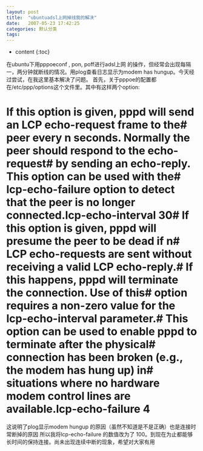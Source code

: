 ```yaml
---
layout: post
title:  "ubuntuadsl上网掉线我的解决"
date:   2007-05-23 17:42:25
categories: 默认分类
tags:
---
```


* content
{:toc}

在ubuntu下用pppoeconf , pon, poff进行adsl上网 的操作，但经常会出现每隔一，两分钟就断线的情况。用plog查看日志显示为modem has hungup。今天经过尝试，在我这里基本解决了问题。
首先，关于pppoe的配置都在/etc/ppp/options这个文件里。其中有这样两个option:
# If this option is given, pppd will send an LCP echo-request frame to the# peer every n seconds. Normally the peer should respond to the echo-request# by sending an echo-reply. This option can be used with the# lcp-echo-failure option to detect that the peer is no longer connected.lcp-echo-interval 30# If this option is given, pppd will presume the peer to be dead if n# LCP echo-requests are sent without receiving a valid LCP echo-reply.# If this happens, pppd will terminate the connection.  Use of this# option requires a non-zero value for the lcp-echo-interval parameter.# This option can be used to enable pppd to terminate after the physical# connection has been broken (e.g., the modem has hung up) in# situations where no hardware modem control lines are available.lcp-echo-failure 4
这说明了plog显示modem hungup 的原因（虽然不知道是不是正确）也是连接时常断掉的原因
所以我将lcp-echo-failure 的数值改为了 100。到现在为止都能够长时间的保持连接。尚未出现连续中断的现象，希望对大家有用
        
